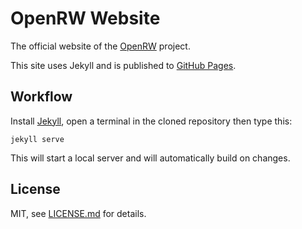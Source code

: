 # OpenRW Website

The official website of the [OpenRW](https://github.com/rwengine/openrw) project.

This site uses Jekyll and is published to [GitHub Pages](https://pages.github.com/).

## Workflow

Install [Jekyll](http://jekyllrb.com/), open a terminal in the cloned repository
then type this:

```
jekyll serve
```

This will start a local server and will automatically build on changes.

## License

MIT, see [LICENSE.md](LICENSE.md) for details.
